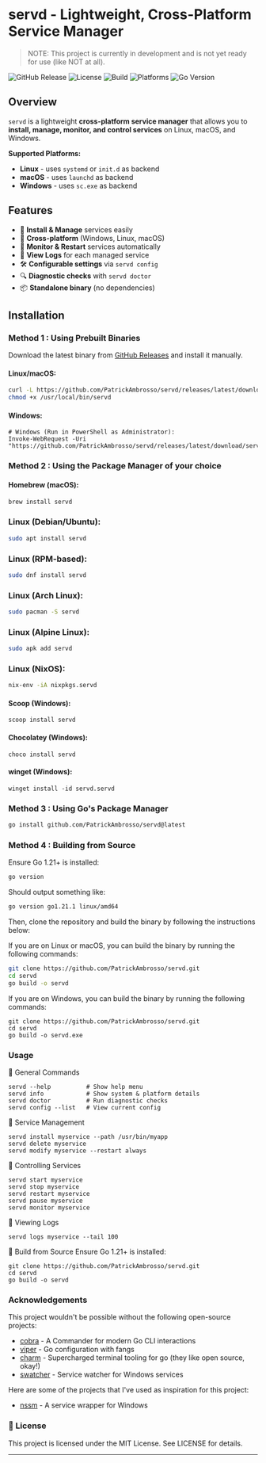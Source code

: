 # servd - Lightweight, Cross-Platform Service Manager

> NOTE: This project is currently in development and is not yet ready for use (like NOT at all).

![GitHub Release](https://img.shields.io/github/v/release/PatrickAmbrosso/servd?color=blue)
![License](https://img.shields.io/github/license/PatrickAmbrosso/servd)
![Build](https://img.shields.io/github/actions/workflow/status/PatrickAmbrosso/servd/release.yml?label=build)
![Platforms](https://img.shields.io/badge/platform-linux%20%7C%20macOS%20%7C%20windows-green)
![Go Version](https://img.shields.io/github/go-mod/go-version/PatrickAmbrosso/servd)

## Overview
`servd` is a lightweight **cross-platform service manager** that allows you to **install, manage, monitor, and control services** on Linux, macOS, and Windows.

**Supported Platforms:**
- **Linux** - uses  `systemd` or `init.d` as backend
- **macOS** - uses `launchd` as backend
- **Windows** - uses `sc.exe` as backend

## Features
- 🔧 **Install & Manage** services easily
- 🎯 **Cross-platform** (Windows, Linux, macOS)
- 🚨 **Monitor & Restart** services automatically
- 📜 **View Logs** for each managed service
- 🛠 **Configurable settings** via `servd config`
- 🔍 **Diagnostic checks** with `servd doctor`
- 📦 **Standalone binary** (no dependencies)

## Installation

### **Method 1 : Using Prebuilt Binaries**
Download the latest binary from [GitHub Releases](https://github.com/PatrickAmbrosso/servd/releases) and install it manually.

#### **Linux/macOS:**
```sh
curl -L https://github.com/PatrickAmbrosso/servd/releases/latest/download/servd -o /usr/local/bin/servd
chmod +x /usr/local/bin/servd
```

#### **Windows:**
```pwsh
# Windows (Run in PowerShell as Administrator):
Invoke-WebRequest -Uri "https://github.com/PatrickAmbrosso/servd/releases/latest/download/servd.exe"
```

### **Method 2 : Using the Package Manager of your choice**

#### **Homebrew (macOS):**
```sh
brew install servd
```

### **Linux (Debian/Ubuntu):**
```sh
sudo apt install servd
```

### **Linux (RPM-based):**
```sh
sudo dnf install servd
``` 

### **Linux (Arch Linux):**
```sh
sudo pacman -S servd
```

### **Linux (Alpine Linux):**
```sh
sudo apk add servd
```

### **Linux (NixOS):**
```sh
nix-env -iA nixpkgs.servd
```

#### **Scoop (Windows):**
```pwsh
scoop install servd
```

#### **Chocolatey (Windows):**
```pwsh
choco install servd
```

#### **winget (Windows):**
```pwsh
winget install -id servd.servd
```

### **Method 3 : Using Go's Package Manager**
```sh
go install github.com/PatrickAmbrosso/servd@latest
```

### **Method 4 : Building from Source**
Ensure Go 1.21+ is installed:

```sh
go version
```

Should output something like:
```sh
go version go1.21.1 linux/amd64
```

Then, clone the repository and build the binary by following the instructions below:

If you are on Linux or macOS, you can build the binary by running the following commands:

```sh
git clone https://github.com/PatrickAmbrosso/servd.git
cd servd
go build -o servd
```

If you are on Windows, you can build the binary by running the following commands:

```pwsh
git clone https://github.com/PatrickAmbrosso/servd.git
cd servd
go build -o servd.exe
```

### **Usage**

📌 General Commands
```pwsh
servd --help          # Show help menu
servd info            # Show system & platform details
servd doctor          # Run diagnostic checks
servd config --list   # View current config
```

📌 Service Management
```pwsh
servd install myservice --path /usr/bin/myapp
servd delete myservice
servd modify myservice --restart always
```

📌 Controlling Services
```pwsh
servd start myservice
servd stop myservice
servd restart myservice
servd pause myservice
servd monitor myservice
```

📌 Viewing Logs
```pwsh
servd logs myservice --tail 100
```

🔨 Build from Source
Ensure Go 1.21+ is installed:

```pwsh
git clone https://github.com/PatrickAmbrosso/servd.git
cd servd
go build -o servd
```

### **Acknowledgements**

This project wouldn't be possible without the following open-source projects:
- [cobra](https://github.com/spf13/cobra) - A Commander for modern Go CLI interactions
- [viper](https://github.com/spf13/viper) - Go configuration with fangs
- [charm](https://charm.sh/) - Supercharged terminal tooling for go (they like open source, okay!)
- [swatcher](https://github.com/patrickambrosso/swatcher) - Service watcher for Windows services

Here are some of the projects that I've used as inspiration for this project:
- [nssm](https://nssm.cc/) - A service wrapper for Windows


### **📜 License**
This project is licensed under the MIT License. See LICENSE for details.

---
